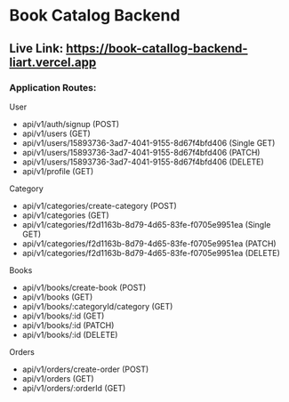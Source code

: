 # Book Catalog Backend

## Live Link: https://book-catallog-backend-liart.vercel.app

### Application Routes:

User
- api/v1/auth/signup (POST)
- api/v1/users (GET)
- api/v1/users/15893736-3ad7-4041-9155-8d67f4bfd406 (Single GET)
- api/v1/users/15893736-3ad7-4041-9155-8d67f4bfd406 (PATCH)
- api/v1/users/15893736-3ad7-4041-9155-8d67f4bfd406 (DELETE)
- api/v1/profile (GET)

Category
- api/v1/categories/create-category (POST)
- api/v1/categories (GET)
- api/v1/categories/f2d1163b-8d79-4d65-83fe-f0705e9951ea (Single GET)
- api/v1/categories/f2d1163b-8d79-4d65-83fe-f0705e9951ea (PATCH)
- api/v1/categories/f2d1163b-8d79-4d65-83fe-f0705e9951ea (DELETE)

Books
- api/v1/books/create-book (POST)
- api/v1/books (GET)
- api/v1/books/:categoryId/category (GET)
- api/v1/books/:id (GET)
- api/v1/books/:id (PATCH)
- api/v1/books/:id (DELETE)

Orders
- api/v1/orders/create-order (POST)
- api/v1/orders (GET)
- api/v1/orders/:orderId (GET)
